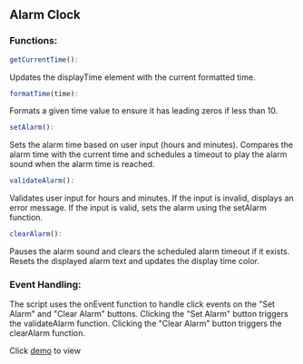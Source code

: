## Alarm Clock

### Functions:

```javascript
getCurrentTime():
```
Updates the displayTime element with the current formatted time.

```javascript
formatTime(time):
```
Formats a given time value to ensure it has leading zeros if less than 10.

```javascript
setAlarm():
```
Sets the alarm time based on user input (hours and minutes).
Compares the alarm time with the current time and schedules a timeout to play the alarm sound when the alarm time is reached.

```javascript
validateAlarm():
```
Validates user input for hours and minutes.
If the input is invalid, displays an error message.
If the input is valid, sets the alarm using the setAlarm function.

```javascript
clearAlarm():
```
Pauses the alarm sound and clears the scheduled alarm timeout if it exists.
Resets the displayed alarm text and updates the display time color.

### Event Handling:
The script uses the onEvent function to handle click events on the "Set Alarm" and "Clear Alarm" buttons.
Clicking the "Set Alarm" button triggers the validateAlarm function.
Clicking the "Clear Alarm" button triggers the clearAlarm function.


Click [demo](https://mcguenette.github.io/alarm-clock/) to view
